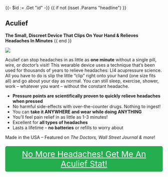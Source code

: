 {{- $id := .Get "id" -}}
{{ if not (isset .Params "headline") }}
## Aculief

**The Small, Discreet Device That Clips On Your Hand & Relieves Headaches In Minutes**
{{ end }}

[![](/list/aculief-title.jpg)](https://t.gadgetadvisers.com/click/{{$id}})

Aculief can stop headaches in as little as **one minute** without a single pill, wire, or doctor’s visit! This wearable device uses a technique that’s been used for thousands of years to relieve headaches: LI4 acupressure science. All you have to do is slip the little “clip” right onto your hand (one size fits all) and go about your day as normal. You can still sleep, exercise, shower, work – whatever you want – without the constant headache.

- **Pressure points are scientifically proven to quickly relieve headaches when pressed**
- No harmful side-effects with over-the-counter drugs. Nothing to ingest!
- You can **take it ANYWHERE and wear while doing ANYTHING**
- You’ll feel pain relief in as little as 1-3 minutes!
- Excellent for **all types of headaches**
- Lasts a lifetime – **no batteries** or refills to worry about

Made in the USA – Featured on *The Doctors, Wall Street Journal & more*!

<a href="(https://t.gadgetadvisers.com/click/{{$id}})" style="color: white;">
   <div style="text-align:center;background-color:#25ae4e;margin-bottom:20px;margin-top:20px;width: 100%;-webkit-border-radius: 5px;">
      <div style="color: white; padding: 10px;font-size: 26px;">
      No More Headaches! Get Me An Aculief Stat!
      </div>
   </div>
</a>